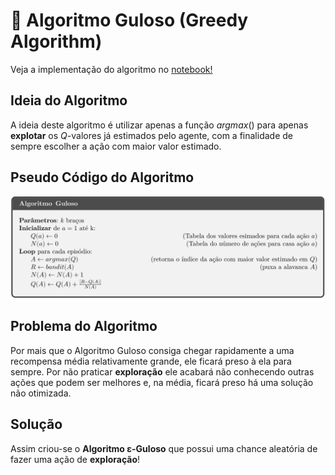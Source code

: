 # 🥄 Algoritmo Guloso (Greedy Algorithm)

Veja a implementação do algoritmo no [notebook!](greedy.ipynb)

## Ideia do Algoritmo
A ideia deste algoritmo é utilizar apenas a função *argmax*() para apenas **explotar** os *Q*-valores já estimados pelo agente, com a finalidade de sempre escolher a ação com maior valor estimado.

## Pseudo Código do Algoritmo
![Pseudo algoritmo](imgs/algoritmo.svg)

## Problema do Algoritmo
Por mais que o Algoritmo Guloso consiga chegar rapidamente a uma recompensa média relativamente grande, ele ficará preso à ela para sempre. Por não praticar **exploração** ele acabará não conhecendo outras ações que podem ser melhores e, na média, ficará preso há uma solução não otimizada.

## Solução
Assim criou-se o **Algoritmo &epsilon;-Guloso** que possui uma chance aleatória de fazer uma ação de **exploração**!
